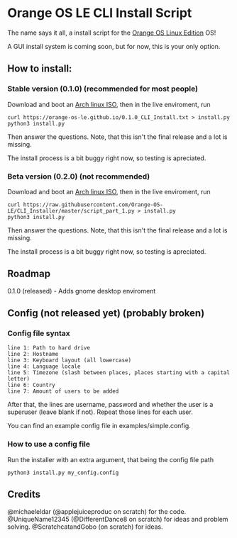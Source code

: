 # Orange OS LE CLI Install Script

The name says it all, a install script for the [Orange OS Linux Edition](https://scratch.mit.edu/discuss/topic/620114/) OS!

A GUI install system is coming soon, but for now, this is your only option.

## How to install:

### Stable version (0.1.0) (recommended for most people)
Download and boot an [Arch linux ISO](https://archlinux.org/download/), then in the live enviroment, run

```
curl https://orange-os-le.github.io/0.1.0_CLI_Install.txt > install.py
python3 install.py
```

Then answer the questions. Note, that this isn't the final release and a lot is missing.

The install process is a bit buggy right now, so testing is apreciated.

### Beta version (0.2.0) (not recommended)

Download and boot an [Arch linux ISO](https://archlinux.org/download/), then in the live enviroment, run

```
curl https://raw.githubusercontent.com/Orange-OS-LE/CLI_Installer/master/script_part_1.py > install.py
python3 install.py
```

Then answer the questions. Note, that this isn't the final release and a lot is missing.

The install process is a bit buggy right now, so testing is apreciated.

## Roadmap

0.1.0 (released) - Adds gnome desktop enviroment

## Config (not released yet) (probably broken)

### Config file syntax
```
line 1: Path to hard drive
line 2: Hostname
line 3: Keyboard layout (all lowercase)
line 4: Language locale
line 5: Timezone (slash between places, places starting with a capital letter)
line 6: Country
line 7: Amount of users to be added
```
After that, the lines are username, password and whether the user is a superuser (leave blank if not). Repeat those lines for each user.

You can find an example config file in examples/simple.config.

### How to use a config file

Run the installer with an extra argument, that being the config file path
```
python3 install.py my_config.config
```
## Credits

@michaeleldar (@applejuiceproduc on scratch) for the code.
@UniqueName12345 (@DifferentDance8 on scratch) for ideas and problem solving.
@ScratchcatandGobo (on scratch) for ideas.
